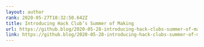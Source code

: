 ```yaml
---
layout: author
rank: 2020-05-27T18:32:50.642Z
title: Introducing Hack Club’s Summer of Making
url: https://github.blog/2020-05-28-introducing-hack-clubs-summer-of-making/
link: https://github.blog/2020-05-28-introducing-hack-clubs-summer-of-making/
---
```

